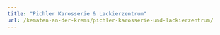 ```yaml
---
title: "Pichler Karosserie & Lackierzentrum"
url: /kematen-an-der-krems/pichler-karosserie-und-lackierzentrum/
---
```


